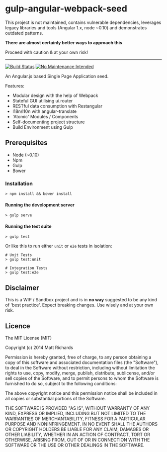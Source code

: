 # gulp-angular-webpack-seed

This project is not maintained, contains vulnerable dependencies, leverages legacy libraries and tools (Angular 1.x, node ~0.10) and demonstrates outdated patterns.

**There are almost certainly better ways to approach this**

Proceed with caution & at your own risk!

---

[![Build Status][2]][1] [![No Maintenance Intended](http://unmaintained.tech/badge.svg)](http://unmaintained.tech/)

  [1]: https://travis-ci.org/tthew/gulp-angular-webpack-seed
  [2]: https://travis-ci.org/tthew/gulp-angular-webpack-seed.svg

An Angular.js based Single Page Application seed.

Features:

- Modular design with the help of Webpack
- Stateful GUI utilising ui.router
- RESTful data consumption with Restangular
- I18n/l10n with angular-translate
- 'Atomic' Modules / Components
- Self-documenting project structure
- Build Environment using Gulp

## Prerequisites

- Node (~0.10)
- Npm
- Gulp
- Bower

### Installation

    > npm install && bower install

#### Running the development server

    > gulp serve

#### Running the test suite

    > gulp test

Or like this to run either `unit` or `e2e` tests in isolation:

    # Unit Tests
    > gulp test:unit

    # Integration Tests
    > gulp test:e2e

## Disclaimer

This is a WIP / Sandbox project and is in **no way** suggested to be any kind of 'best practice'. Expect breaking changes. Use wisely and at your own risk.

## Licence

The MIT License (MIT)

Copyright (c) 2014 Matt Richards

Permission is hereby granted, free of charge, to any person obtaining a copy
of this software and associated documentation files (the "Software"), to deal
in the Software without restriction, including without limitation the rights
to use, copy, modify, merge, publish, distribute, sublicense, and/or sell
copies of the Software, and to permit persons to whom the Software is
furnished to do so, subject to the following conditions:

The above copyright notice and this permission notice shall be included in
all copies or substantial portions of the Software.

THE SOFTWARE IS PROVIDED "AS IS", WITHOUT WARRANTY OF ANY KIND, EXPRESS OR
IMPLIED, INCLUDING BUT NOT LIMITED TO THE WARRANTIES OF MERCHANTABILITY,
FITNESS FOR A PARTICULAR PURPOSE AND NONINFRINGEMENT. IN NO EVENT SHALL THE
AUTHORS OR COPYRIGHT HOLDERS BE LIABLE FOR ANY CLAIM, DAMAGES OR OTHER
LIABILITY, WHETHER IN AN ACTION OF CONTRACT, TORT OR OTHERWISE, ARISING FROM,
OUT OF OR IN CONNECTION WITH THE SOFTWARE OR THE USE OR OTHER DEALINGS IN
THE SOFTWARE.
